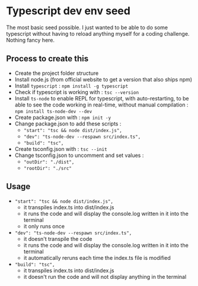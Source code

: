 # Typescript dev env seed
The most basic seed possible. I just wanted to be able to do some typescript without having to reload anything myself for a coding challenge. Nothing fancy here.

## Process to create this
- Create the project folder structure
- Install node.js (from official website to get a version that also ships npm)
- Install `typescript` : `npm install -g typescript`
- Check if typescript is working with : `tsc --version`
- Install `ts-node` to enable REPL for typescript, with auto-restarting, to be able to see the code working in real-time, without manual compilation : `npm install ts-node-dev --dev`
- Create package.json with : `npm init -y`
- Change package.json to add these scripts :
  - `"start": "tsc && node dist/index.js",`
  - `"dev": "ts-node-dev --respawn src/index.ts",`
  - `"build": "tsc",`
- Create tsconfig.json with : `tsc --init`
- Change tsconfig.json to uncomment and set values :
  - `"outDir": "./dist",`
  - `"rootDir": "./src"`


## Usage
 - `"start": "tsc && node dist/index.js",`
    - it transpiles index.ts into dist/index.js
    - it runs the code and will display the console.log written in it into the terminal
    - it only runs once
  - `"dev": "ts-node-dev --respawn src/index.ts",`
    - it doesn't transpile the code 
    - it runs the code and will display the console.log written in it into the terminal
    - it automatically reruns each time the index.ts file is modified
  - `"build": "tsc",`
    - it transpiles index.ts into dist/index.js
    - it doesn't run the code and will not display anything in the terminal